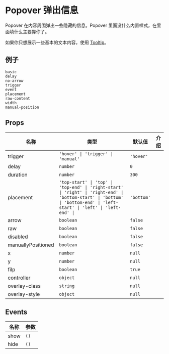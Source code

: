 # Popover 弹出信息

Popover 在内容周围弹出一些隐藏的信息。Popover 里面没什么内置样式，在里面填什么主要靠你了。

如果你只想展示一些基本的文本内容，使用 [Tooltip](n-tooltip)。

## 例子

```demo
basic
delay
no-arrow
trigger
event
placement
raw-content
width
manual-position
```

## Props
|名称|类型|默认值|介绍|
|-|-|-|-|
|trigger|`'hover' \| 'trigger' \| 'manual'`|`'hover'`||
|delay|`number`|`0`||
|duration|`number`|`300`||
|placement|`'top-start' \| 'top' \| 'top-end' \| 'right-start' \| 'right' \| 'right-end' \| 'bottom-start' \| 'bottom' \| 'bottom-end' \| 'left-start' \| 'left' \| 'left-end' \| `|`'bottom'`||
|arrow|`boolean`|`false`||
|raw|`boolean`|`false`||
|disabled|`boolean`|`false`||
|manuallyPositioned|`boolean`|`false`||
|x|`number`|`null`||
|y|`number`|`null`||
|filp|`boolean`|`true`||
|controller|`object`|`null`||
|overlay-class|`string`|`null`||
|overlay-style|`object`|`null`||

## Events
|名称|参数|
|-|-|
|show|`()`|
|hide|`()`|